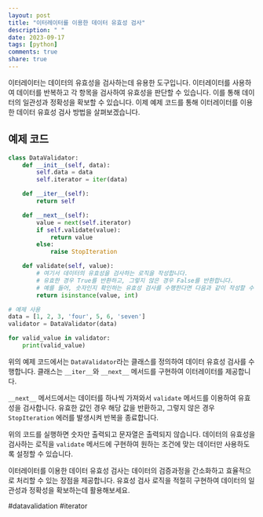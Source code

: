 ```yaml
---
layout: post
title: "이터레이터를 이용한 데이터 유효성 검사"
description: " "
date: 2023-09-17
tags: [python]
comments: true
share: true
---
```


이터레이터는 데이터의 유효성을 검사하는데 유용한 도구입니다. 이터레이터를 사용하여 데이터를 반복하고 각 항목을 검사하여 유효성을 판단할 수 있습니다. 이를 통해 데이터의 일관성과 정확성을 확보할 수 있습니다. 이제 예제 코드를 통해 이터레이터를 이용한 데이터 유효성 검사 방법을 살펴보겠습니다.

## 예제 코드

```python
class DataValidator:
    def __init__(self, data):
        self.data = data
        self.iterator = iter(data)

    def __iter__(self):
        return self

    def __next__(self):
        value = next(self.iterator)
        if self.validate(value):
            return value
        else:
            raise StopIteration

    def validate(self, value):
        # 여기서 데이터의 유효성을 검사하는 로직을 작성합니다.
        # 유효한 경우 True를 반환하고, 그렇지 않은 경우 False를 반환합니다.
        # 예를 들어, 숫자인지 확인하는 유효성 검사를 수행한다면 다음과 같이 작성할 수 있습니다.
        return isinstance(value, int)

# 예제 사용
data = [1, 2, 3, 'four', 5, 6, 'seven']
validator = DataValidator(data)

for valid_value in validator:
    print(valid_value)
```

위의 예제 코드에서는 `DataValidator`라는 클래스를 정의하여 데이터 유효성 검사를 수행합니다. 클래스는 `__iter__`와 `__next__` 메서드를 구현하여 이터레이터를 제공합니다. 

`__next__` 메서드에서는 데이터를 하나씩 가져와서 `validate` 메서드를 이용하여 유효성을 검사합니다. 유효한 값인 경우 해당 값을 반환하고, 그렇지 않은 경우 `StopIteration` 에러를 발생시켜 반복을 종료합니다.

위의 코드를 실행하면 숫자만 출력되고 문자열은 출력되지 않습니다. 데이터의 유효성을 검사하는 로직을 `validate` 메서드에 구현하여 원하는 조건에 맞는 데이터만 사용하도록 설정할 수 있습니다.

이터레이터를 이용한 데이터 유효성 검사는 데이터의 검증과정을 간소화하고 효율적으로 처리할 수 있는 장점을 제공합니다. 유효성 검사 로직을 적절히 구현하여 데이터의 일관성과 정확성을 확보하는데 활용해보세요.

#datavalidation #iterator